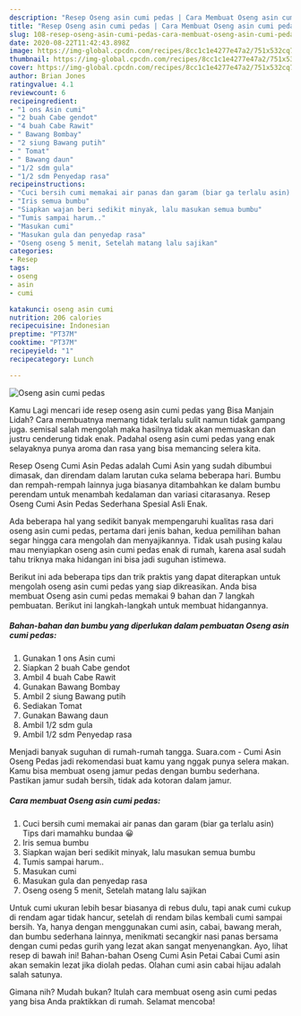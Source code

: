 ```yaml
---
description: "Resep Oseng asin cumi pedas | Cara Membuat Oseng asin cumi pedas Yang Lezat"
title: "Resep Oseng asin cumi pedas | Cara Membuat Oseng asin cumi pedas Yang Lezat"
slug: 108-resep-oseng-asin-cumi-pedas-cara-membuat-oseng-asin-cumi-pedas-yang-lezat
date: 2020-08-22T11:42:43.898Z
image: https://img-global.cpcdn.com/recipes/8cc1c1e4277e47a2/751x532cq70/oseng-asin-cumi-pedas-foto-resep-utama.jpg
thumbnail: https://img-global.cpcdn.com/recipes/8cc1c1e4277e47a2/751x532cq70/oseng-asin-cumi-pedas-foto-resep-utama.jpg
cover: https://img-global.cpcdn.com/recipes/8cc1c1e4277e47a2/751x532cq70/oseng-asin-cumi-pedas-foto-resep-utama.jpg
author: Brian Jones
ratingvalue: 4.1
reviewcount: 6
recipeingredient:
- "1 ons Asin cumi"
- "2 buah Cabe gendot"
- "4 buah Cabe Rawit"
- " Bawang Bombay"
- "2 siung Bawang putih"
- " Tomat"
- " Bawang daun"
- "1/2 sdm gula"
- "1/2 sdm Penyedap rasa"
recipeinstructions:
- "Cuci bersih cumi memakai air panas dan garam (biar ga terlalu asin) Tips dari mamahku bundaa 😀"
- "Iris semua bumbu"
- "Siapkan wajan beri sedikit minyak, lalu masukan semua bumbu"
- "Tumis sampai harum.."
- "Masukan cumi"
- "Masukan gula dan penyedap rasa"
- "Oseng oseng 5 menit, Setelah matang lalu sajikan"
categories:
- Resep
tags:
- oseng
- asin
- cumi

katakunci: oseng asin cumi 
nutrition: 206 calories
recipecuisine: Indonesian
preptime: "PT37M"
cooktime: "PT37M"
recipeyield: "1"
recipecategory: Lunch

---
```



![Oseng asin cumi pedas](https://img-global.cpcdn.com/recipes/8cc1c1e4277e47a2/751x532cq70/oseng-asin-cumi-pedas-foto-resep-utama.jpg)

Kamu Lagi mencari ide resep oseng asin cumi pedas yang Bisa Manjain Lidah? Cara membuatnya memang tidak terlalu sulit namun tidak gampang juga. semisal salah mengolah maka hasilnya tidak akan memuaskan dan justru cenderung tidak enak. Padahal oseng asin cumi pedas yang enak selayaknya punya aroma dan rasa yang bisa memancing selera kita.

Resep Oseng Cumi Asin Pedas adalah Cumi Asin yang sudah dibumbui dimasak, dan direndam dalam larutan cuka selama beberapa hari. Bumbu dan rempah-rempah lainnya juga biasanya ditambahkan ke dalam bumbu perendam untuk menambah kedalaman dan variasi citarasanya. Resep Oseng Cumi Asin Pedas Sederhana Spesial Asli Enak.

Ada beberapa hal yang sedikit banyak mempengaruhi kualitas rasa dari oseng asin cumi pedas, pertama dari jenis bahan, kedua pemilihan bahan segar hingga cara mengolah dan menyajikannya. Tidak usah pusing kalau mau menyiapkan oseng asin cumi pedas enak di rumah, karena asal sudah tahu triknya maka hidangan ini bisa jadi suguhan istimewa.


Berikut ini ada beberapa tips dan trik praktis yang dapat diterapkan untuk mengolah oseng asin cumi pedas yang siap dikreasikan. Anda bisa membuat Oseng asin cumi pedas memakai 9 bahan dan 7 langkah pembuatan. Berikut ini langkah-langkah untuk membuat hidangannya.

<!--inarticleads1-->

##### Bahan-bahan dan bumbu yang diperlukan dalam pembuatan Oseng asin cumi pedas:

1. Gunakan 1 ons Asin cumi
1. Siapkan 2 buah Cabe gendot
1. Ambil 4 buah Cabe Rawit
1. Gunakan  Bawang Bombay
1. Ambil 2 siung Bawang putih
1. Sediakan  Tomat
1. Gunakan  Bawang daun
1. Ambil 1/2 sdm gula
1. Ambil 1/2 sdm Penyedap rasa


Menjadi banyak suguhan di rumah-rumah tangga. Suara.com - Cumi Asin Oseng Pedas jadi rekomendasi buat kamu yang nggak punya selera makan. Kamu bisa membuat oseng jamur pedas dengan bumbu sederhana. Pastikan jamur sudah bersih, tidak ada kotoran dalam jamur. 

<!--inarticleads2-->

##### Cara membuat Oseng asin cumi pedas:

1. Cuci bersih cumi memakai air panas dan garam (biar ga terlalu asin) Tips dari mamahku bundaa 😀
1. Iris semua bumbu
1. Siapkan wajan beri sedikit minyak, lalu masukan semua bumbu
1. Tumis sampai harum..
1. Masukan cumi
1. Masukan gula dan penyedap rasa
1. Oseng oseng 5 menit, Setelah matang lalu sajikan


Untuk cumi ukuran lebih besar biasanya di rebus dulu, tapi anak cumi cukup di rendam agar tidak hancur, setelah di rendam bilas kembali cumi sampai bersih. Ya, hanya dengan menggunakan cumi asin, cabai, bawang merah, dan bumbu sederhana lainnya, menikmati secangkir nasi panas bersama dengan cumi pedas gurih yang lezat akan sangat menyenangkan. Ayo, lihat resep di bawah ini! Bahan-bahan Oseng Cumi Asin Petai Cabai Cumi asin akan semakin lezat jika diolah pedas. Olahan cumi asin cabai hijau adalah salah satunya. 

Gimana nih? Mudah bukan? Itulah cara membuat oseng asin cumi pedas yang bisa Anda praktikkan di rumah. Selamat mencoba!
